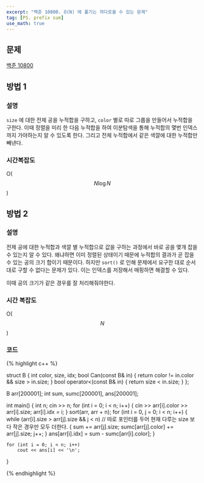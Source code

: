 ```yaml
---
excerpt: "백준 10800. O(N) 에 풀기는 까다로울 수 있는 문제"
tag: [PS. prefix sum]
use_math: true
---
```


## 문제

[백준 10800](https://www.acmicpc.net/problem/10800)

## 방법 1

### 설명

```size``` 에 대한 전체 공을 누적합을 구하고, ```color``` 별로 따로 그룹을 만들어서 누적합을 구한다. 이때 정렬을 미리 한 다음 누적합을 하여 이분탐색을 통해 누적합의 몇번 인덱스까지 가야하는지 알 수 있도록 한다. 그리고 전체 누적합에서 같은 색깔에 대한 누적합만 빼낸다. 

### 시간복잡도

O($$ N \log{N}$$)



## 방법 2


### 설명

전제 공에 대한 누적합과 색깔 별 누적합으로 값을 구하는 과정에서 바로 공을 몇개 잡을 수 있는지 알 수 있다. 왜냐하면 이미 정렬된 상태이기 때문에 누적합의 결과가 곧 잡을 수 있는 공의 크기 합이기 때문이다. 하지만 ```sort()``` 로 인해 문제에서 요구한 대로 순서대로 구할 수 없다는 문제가 있다. 이는 인덱스를 저장해서 매핑하면 해결할 수 있다. 

이때 공의 크기가 같은 경우를 잘 처리해줘야한다.


### 시간 복잡도

O($$N$$)

### 코드

{% highlight c++ %}

struct B {
	int color, size, idx;
	bool Can(const B& in)
	{
		return color != in.color && size > in.size;
	}
	bool operator<(const B& in) { return size < in.size; }
};

B arr[200001];
int sum, sumc[200001], ans[200001];

int main()
{
	int n; cin >> n;
	for (int i = 0; i < n; i++)
	{
		cin >> arr[i].color >> arr[i].size;
		arr[i].idx = i;
	}
	sort(arr, arr + n);
	for (int i = 0,  j = 0; i < n; i++)
	{
		while (arr[i].size > arr[j].size && j < n) // 따로 포인터를 두어 현재 다루는 size 보다 작은 경우만 모두 더한다.
		{
			sum += arr[j].size;
			sumc[arr[j].color] += arr[j].size;
			j++;
		}
		ans[arr[i].idx] = sum - sumc[arr[i].color];
	}

	for (int i = 0; i < n; i++)
		cout << ans[i] << '\n';	
}

{% endhighlight %}


